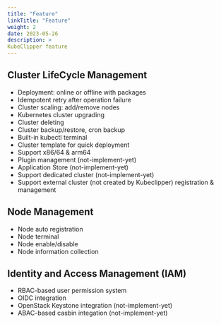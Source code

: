 ```yaml
---
title: "Feature"
linkTitle: "Feature"
weight: 2
date: 2023-05-26
description: >
KubeClipper feature
---
```


## Cluster LifeCycle Management
- Deployment: online or offline with packages
- Idempotent retry after operation failure
- Cluster scaling: add/remove nodes
- Kubernetes cluster upgrading
- Cluster deleting
- Cluster backup/restore, cron backup
- Built-in kubectl terminal
- Cluster template for quick deployment
- Support x86/64 & arm64
- Plugin management (not-implement-yet)
- Application Store (not-implement-yet)
- Support dedicated cluster (not-implement-yet)
- Support external cluster (not created by Kubeclipper) registration & management
  
## Node Management
- Node auto registration
- Node terminal
- Node enable/disable
- Node information collection
  
## Identity and Access Management (IAM)
- RBAC-based user permission system
- OIDC integration
- OpenStack Keystone integration (not-implement-yet)
- ABAC-based casbin integation (not-implement-yet)